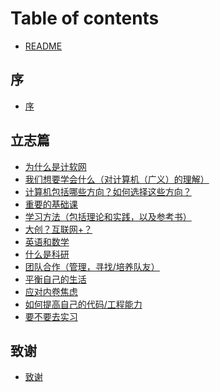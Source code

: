 # Table of contents

* [README](README.md)

## 序

* [序](0-introduction/introduction.md)

## 立志篇

* [为什么是计软网]()
* [我们想要学会什么（对计算机（广义）的理解）]()
* [计算机包括哪些方向？如何选择这些方向？]()
* [重要的基础课]()
* [学习方法（包括理论和实践，以及参考书）]()
* [大创？互联网+？]()
* [英语和数学]()
* [什么是科研]()
* [团队合作（管理，寻找/培养队友）]()
* [平衡自己的生活]()
* [应对内卷焦虑]()
* [如何提高自己的代码/工程能力]()
* [要不要去实习]()

## 致谢

* [致谢](acknowledgement/acknowledgement.md)